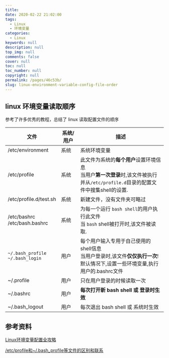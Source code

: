 ```yaml
---
title: 
date: 2020-02-22 21:02:00
tags: 
  - Linux
  - 环境变量
categories: 
  - Linux
keywords: null
description: null
top_img: null
comments: false
cover: null
toc: null
toc_number: null
copyright: null
permalink: /pages/46c53b/
slug: linux-environment-variable-config-file-order
---
```


## linux 环境变量读取顺序

参考了许多优秀的教程，总结了 linux 读取配置文件的顺序

| 文件                                   | 系统/用户 | 描述                                                         |
| -------------------------------------- | --------- | ------------------------------------------------------------ |
| /etc/environment                       | 系统      | 系统环境变量                                                 |
| /etc/profile                           | 系统      | 此文件为系统的**每个用户**设置环境信息<br />当用户**第一次登录**时,该文件被执行<br />并从``/etc/profile.d``目录的配置文件中搜集shell的设置. |
| /etc/profile.d/test.sh                 | 系统      | 新建文件，没有文件夹可略过                                   |
| /etc/bashrc<br />/etc/bash.bashrc      | 系统      | 为每一个运行 `bash shell`的用户执行此文件<br />当 `bash` shell被打开时,该文件被读取. |
| `~/.bash_profile`<br />`~/.bash_login` | 用户      | 每个用户输入专用于自己使用的shell信息<br />当用户登录时,该文件**仅仅执行一次**!<br />默认情况下,设置一些环境变量,执行用户的.bashrc文件 |
| ~/.profile                             | 用户      | 只在用户登录的时候读取一次                                   |
| ~/.bashrc                              | 用户      | **每次打开新 bash shell 或 登录时生效**                      |
| ~/.bash_logout                         | 用户      | 每次退出 bash shell 或 系统时生效                            |



## 参考资料

[Linux环境变量配置全攻略](https://www.cnblogs.com/youyoui/p/10680329.html)

[/etc/profile和~/.bash_profile等文件的区别和联系](https://www.cnblogs.com/perserv/p/11718421.html)